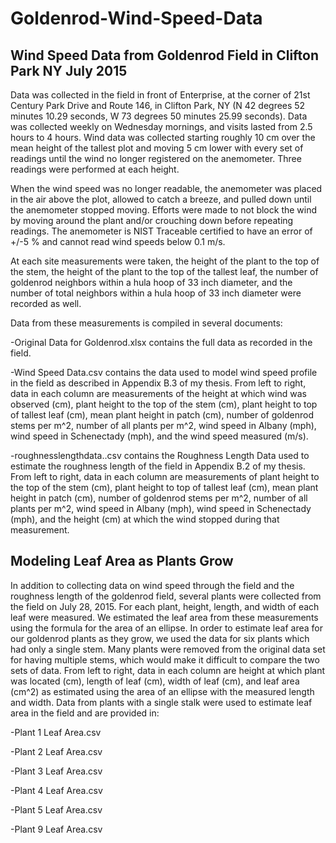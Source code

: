# Goldenrod-Wind-Speed-Data

Wind Speed Data from Goldenrod Field in Clifton Park NY July 2015
-----------------------------------------------------------------
Data was collected in the field in front of Enterprise, at the corner of 21st Century Park Drive and Route 146, in Clifton Park, NY (N 42 degrees 52 minutes 10.29 seconds, W 73 degrees 50 minutes 25.99 seconds).  Data was collected weekly on Wednesday mornings, and visits lasted from 2.5 hours to 4 hours.  Wind data was collected starting roughly 10 cm over the mean height of the tallest plot and moving 5 cm lower with every set of readings until the wind no longer registered on the anemometer.  Three readings were performed at each height.  

When the wind speed was no longer readable, the anemometer was placed in the air above the plot, allowed to catch a breeze, and pulled down until the anemometer stopped moving.  Efforts were made to not block the wind by moving around the plant and/or crouching down before repeating readings.  The anemometer is NIST Traceable certified to have an error of +/-5 % and cannot read wind speeds below 0.1 m/s.  

At each site measurements were taken, the height of the plant to the top of the stem, the height of the plant to the top of the tallest leaf, the number of goldenrod neighbors within a hula hoop of 33 inch diameter, and the number of total neighbors within a hula hoop of 33 inch diameter were recorded as well.  

Data from these measurements is compiled in several documents:

-Original Data for Goldenrod.xlsx contains the full data as recorded in the field.

-Wind Speed Data.csv contains the data used to model wind speed profile in the field as described in Appendix B.3 of my thesis.  From left to right, data in each column are measurements of the height at which wind was observed (cm), plant height to the top of the stem (cm), plant height to top of tallest leaf (cm), mean plant height in patch (cm), number of goldenrod stems per m^2, number of all plants per m^2, wind speed in Albany (mph), wind speed in Schenectady (mph), and the wind speed measured (m/s).  

-roughnesslengthdata..csv contains the Roughness Length Data used to estimate the roughness length of the field in Appendix B.2 of my thesis.  From left to right, data in each column are measurements of plant height to the top of the stem (cm), plant height to top of tallest leaf (cm), mean plant height in patch (cm), number of goldenrod stems per m^2, number of all plants per m^2, wind speed in Albany (mph), wind speed in Schenectady (mph), and the height (cm) at which the wind stopped during that measurement.  


Modeling Leaf Area as Plants Grow
---------------------------------
In addition to collecting data on wind speed through the field and the roughness length of the goldenrod field, several plants were collected from the field on July 28, 2015.  For each plant, height, length, and width of each leaf were measured.  We estimated the leaf area from these measurements using the formula for the area of an ellipse.  In order to estimate leaf area for our goldenrod plants as they grow, we used the data for six plants which had only a single stem.  Many plants were removed from the original data set for having multiple stems, which would make it difficult to compare the two sets of data. From left to right, data in each column are height at which plant was located (cm), length of leaf (cm), width of leaf (cm), and leaf area (cm^2) as estimated using the area of an ellipse with the measured length and width.  Data from plants with a single stalk were used to estimate leaf area in the field and are provided in:

-Plant 1 Leaf Area.csv

-Plant 2 Leaf Area.csv

-Plant 3 Leaf Area.csv

-Plant 4 Leaf Area.csv

-Plant 5 Leaf Area.csv

-Plant 9 Leaf Area.csv
